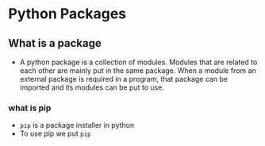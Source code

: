 # Python Packages
## What is a package
- A python package is a collection of modules. Modules that are related to each other are mainly put in the same package. When a module from an external package is required in a program, that package can be imported and its modules can be put to use.

### what is pip
- ``pip`` is a package installer in python 
- To use pip we put ``` pip ```